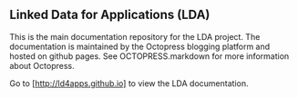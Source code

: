 ## Linked Data for Applications (LDA)
This is the main documentation repository for the LDA project. The documentation is maintained by the Octopress blogging platform and hosted on github pages. See OCTOPRESS.markdown for more information about Octopress.

Go to [http://ld4apps.github.io] to view the LDA documentation.


